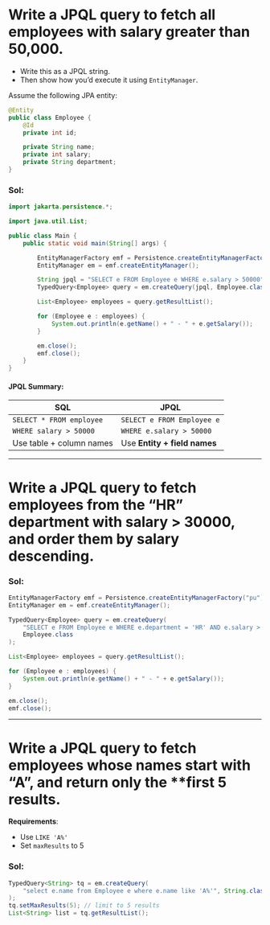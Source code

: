 # Write a JPQL query to fetch all employees with salary greater than 50,000.

* Write this as a JPQL string.
* Then show how you’d execute it using `EntityManager`.

Assume the following JPA entity:

```java
@Entity
public class Employee {
    @Id
    private int id;

    private String name;
    private int salary;
    private String department;
}
```

### Sol:

```java
import jakarta.persistence.*;

import java.util.List;

public class Main {
    public static void main(String[] args) {

        EntityManagerFactory emf = Persistence.createEntityManagerFactory("my-pu");
        EntityManager em = emf.createEntityManager();

        String jpql = "SELECT e FROM Employee e WHERE e.salary > 50000";
        TypedQuery<Employee> query = em.createQuery(jpql, Employee.class);

        List<Employee> employees = query.getResultList();

        for (Employee e : employees) {
            System.out.println(e.getName() + " - " + e.getSalary());
        }

        em.close();
        emf.close();
    }
}
```

#### JPQL Summary:

| SQL                      | JPQL                         |
| ------------------------ | ---------------------------- |
| `SELECT * FROM employee` | `SELECT e FROM Employee e`   |
| `WHERE salary > 50000`   | `WHERE e.salary > 50000`     |
| Use table + column names | Use **Entity + field names** |

---

# Write a JPQL query to fetch employees from the “HR” department with salary > 30000, and order them by salary descending.

### Sol:

```java
EntityManagerFactory emf = Persistence.createEntityManagerFactory("pu");
EntityManager em = emf.createEntityManager();

TypedQuery<Employee> query = em.createQuery(
    "SELECT e FROM Employee e WHERE e.department = 'HR' AND e.salary > 30000 ORDER BY e.salary DESC",
    Employee.class
);

List<Employee> employees = query.getResultList();

for (Employee e : employees) {
    System.out.println(e.getName() + " - " + e.getSalary());
}

em.close();
emf.close();
```

---

# Write a JPQL query to fetch employees whose names start with “A”, and return only the **first 5 results.

**Requirements**:

* Use `LIKE 'A%'`
* Set `maxResults` to 5

### Sol:

```java
TypedQuery<String> tq = em.createQuery(
    "select e.name from Employee e where e.name like 'A%'", String.class
);
tq.setMaxResults(5); // limit to 5 results
List<String> list = tq.getResultList();
```

